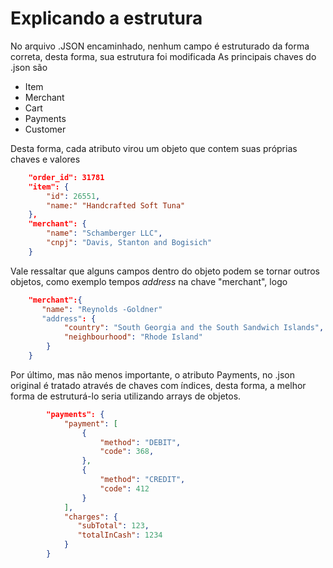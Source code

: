 # Explicando a estrutura

No arquivo .JSON encaminhado, nenhum campo é estruturado da forma correta, desta forma, sua estrutura foi modificada
As principais chaves do .json são
   * Item
   * Merchant
   * Cart
   * Payments
   * Customer
  
Desta forma, cada atributo virou um objeto que contem suas próprias chaves e valores

```json
    "order_id": 31781
    "item": {
        "id": 26551,
        "name:" "Handcrafted Soft Tuna"
    },
    "merchant": {
        "name": "Schamberger LLC",
        "cnpj": "Davis, Stanton and Bogisich"
    }
```

Vale ressaltar que alguns campos dentro do objeto podem se tornar outros objetos, como exemplo tempos *address* na chave "merchant", logo 
```json
    "merchant":{ 
       "name": "Reynolds -Goldner"
       "address": {
            "country": "South Georgia and the South Sandwich Islands",
            "neighbourhood": "Rhode Island"
        }
    }
```

Por último, mas não menos importante, o atributo Payments, no .json original é tratado através de chaves com índices, desta forma, a melhor forma de estruturá-lo seria utilizando arrays de objetos.

```json
        "payments": {
            "payment": [ 
                { 
                    "method": "DEBIT",
                    "code": 368,
                }, 
                {
                    "method": "CREDIT",
                    "code": 412
                }
            ],
            "charges": {
               "subTotal": 123,
               "totalInCash": 1234
            }
        }
```
